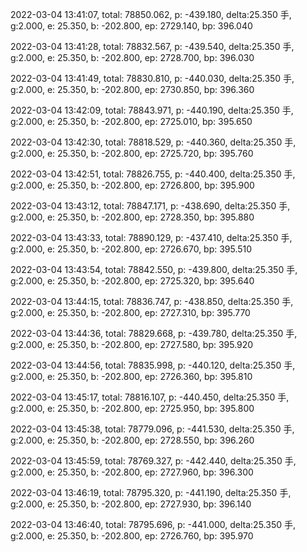 2022-03-04 13:41:07, total: 78850.062, p: -439.180, delta:25.350 手, g:2.000, e: 25.350, b: -202.800, ep: 2729.140, bp: 396.040

2022-03-04 13:41:28, total: 78832.567, p: -439.540, delta:25.350 手, g:2.000, e: 25.350, b: -202.800, ep: 2728.700, bp: 396.030

2022-03-04 13:41:49, total: 78830.810, p: -440.030, delta:25.350 手, g:2.000, e: 25.350, b: -202.800, ep: 2730.850, bp: 396.360

2022-03-04 13:42:09, total: 78843.971, p: -440.190, delta:25.350 手, g:2.000, e: 25.350, b: -202.800, ep: 2725.010, bp: 395.650

2022-03-04 13:42:30, total: 78818.529, p: -440.360, delta:25.350 手, g:2.000, e: 25.350, b: -202.800, ep: 2725.720, bp: 395.760

2022-03-04 13:42:51, total: 78826.755, p: -440.400, delta:25.350 手, g:2.000, e: 25.350, b: -202.800, ep: 2726.800, bp: 395.900

2022-03-04 13:43:12, total: 78847.171, p: -438.690, delta:25.350 手, g:2.000, e: 25.350, b: -202.800, ep: 2728.350, bp: 395.880

2022-03-04 13:43:33, total: 78890.129, p: -437.410, delta:25.350 手, g:2.000, e: 25.350, b: -202.800, ep: 2726.670, bp: 395.510

2022-03-04 13:43:54, total: 78842.550, p: -439.800, delta:25.350 手, g:2.000, e: 25.350, b: -202.800, ep: 2725.320, bp: 395.640

2022-03-04 13:44:15, total: 78836.747, p: -438.850, delta:25.350 手, g:2.000, e: 25.350, b: -202.800, ep: 2727.310, bp: 395.770

2022-03-04 13:44:36, total: 78829.668, p: -439.780, delta:25.350 手, g:2.000, e: 25.350, b: -202.800, ep: 2727.580, bp: 395.920

2022-03-04 13:44:56, total: 78835.998, p: -440.120, delta:25.350 手, g:2.000, e: 25.350, b: -202.800, ep: 2726.360, bp: 395.810

2022-03-04 13:45:17, total: 78816.107, p: -440.450, delta:25.350 手, g:2.000, e: 25.350, b: -202.800, ep: 2725.950, bp: 395.800

2022-03-04 13:45:38, total: 78779.096, p: -441.530, delta:25.350 手, g:2.000, e: 25.350, b: -202.800, ep: 2728.550, bp: 396.260

2022-03-04 13:45:59, total: 78769.327, p: -442.440, delta:25.350 手, g:2.000, e: 25.350, b: -202.800, ep: 2727.960, bp: 396.300

2022-03-04 13:46:19, total: 78795.320, p: -441.190, delta:25.350 手, g:2.000, e: 25.350, b: -202.800, ep: 2727.930, bp: 396.140

2022-03-04 13:46:40, total: 78795.696, p: -441.000, delta:25.350 手, g:2.000, e: 25.350, b: -202.800, ep: 2726.760, bp: 395.970